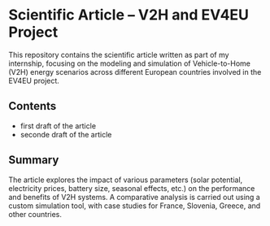 
# Scientific Article – V2H and EV4EU Project

This repository contains the scientific article written as part of my internship, focusing on the modeling and simulation of Vehicle-to-Home (V2H) energy scenarios across different European countries involved in the EV4EU project.

## Contents
- first draft of the article
- seconde draft of the article 

## Summary

The article explores the impact of various parameters (solar potential, electricity prices, battery size, seasonal effects, etc.) on the performance and benefits of V2H systems. A comparative analysis is carried out using a custom simulation tool, with case studies for France, Slovenia, Greece, and other countries.



